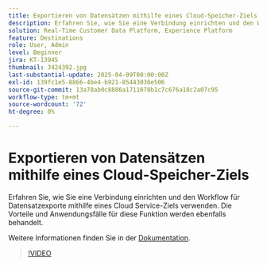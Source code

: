 ```yaml
---
title: Exportieren von Datensätzen mithilfe eines Cloud-Speicher-Ziels
description: Erfahren Sie, wie Sie eine Verbindung einrichten und den Workflow für Datensatzexporte mithilfe eines Cloud Service-Ziels verwenden.
solution: Real-Time Customer Data Platform, Experience Platform
feature: Destinations
role: User, Admin
level: Beginner
jira: KT-13945
thumbnail: 3424392.jpg
last-substantial-update: 2025-04-09T00:00:00Z
exl-id: 139fc1e5-8866-4be4-b921-85443036e506
source-git-commit: 13a78ab0c8886a1711678b1c7c676a18c2a07c95
workflow-type: tm+mt
source-wordcount: '72'
ht-degree: 0%

---
```


# Exportieren von Datensätzen mithilfe eines Cloud-Speicher-Ziels

Erfahren Sie, wie Sie eine Verbindung einrichten und den Workflow für Datensatzexporte mithilfe eines Cloud Service-Ziels verwenden. Die Vorteile und Anwendungsfälle für diese Funktion werden ebenfalls behandelt.

Weitere Informationen finden Sie in der [Dokumentation](https://experienceleague.adobe.com/de/docs/experience-platform/destinations/ui/activate/export-datasets).

>[!VIDEO](https://video.tv.adobe.com/v/3424392/?learn=on&enablevpops)
